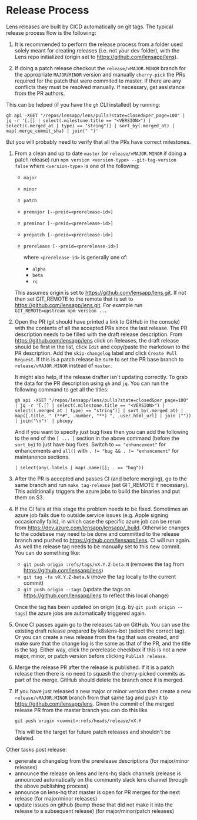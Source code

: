 # Release Process

Lens releases are built by CICD automatically on git tags. The typical release process flow is the following:

1. It is recommended to perform the release process from a folder used solely meant for creating releases (i.e. not your dev folder), with the Lens repo initialized (origin set to https://github.com/lensapp/lens).

1. If doing a patch release checkout the `release/vMAJOR.MINOR` branch for the appropriate `MAJOR`/`MINOR` version and manually `cherry-pick` the PRs required for the patch that were commited to master. If there are any conflicts they must be resolved manually. If necessary, get assistance from the PR authors.

This can be helped (if you have the `gh` CLI installed) by running:
```
gh api -XGET "/repos/lensapp/lens/pulls?state=closed&per_page=100" | jq -r '[.[] | select(.milestone.title == "<VERSION>") | select((.merged_at | type) == "string")] | sort_by(.merged_at) | map(.merge_commit_sha) | join(" ")'
```

But you will probably need to verify that all the PRs have correct milestones.

1. From a clean and up to date `master` (or `release/vMAJOR.MINOR` if doing a patch release) run `npm version <version-type> --git-tag-version false` where `<version-type>` is one of the following:
    - `major`
    - `minor`
    - `patch`
    - `premajor [--preid=<prerelease-id>]`
    - `preminor [--preid=<prerelease-id>]`
    - `prepatch [--preid=<prerelease-id>]`
    - `prerelease [--preid=<prerelease-id>]`

      where `<prerelease-id>` is generally one of:
        - `alpha`
        - `beta`
        - `rc`

    This assumes origin is set to https://github.com/lensapp/lens.git. If not then set GIT_REMOTE to the remote that is set to https://github.com/lensapp/lens.git. For example run `GIT_REMOTE=upstream npm version ...`
1. Open the PR (git should have printed a link to GitHub in the console) with the contents of all the accepted PRs since the last release. The PR description needs to be filled with the draft release description. From https://github.com/lensapp/lens click on Releases, the draft release should be first in the list, click `Edit` and copy/paste the markdown to the PR description. Add the `skip-changelog` label and click `Create Pull Request`. If this is a patch release be sure to set the PR base branch to `release/vMAJOR.MINOR` instead of `master`.

    It might also help, if the release drafter isn't updating correctly. To grab the data for the PR description using `gh` and `jq`. You can run the following command to get all the titles:

    ```
    gh api -XGET "/repos/lensapp/lens/pulls?state=closed&per_page=100" | jq -r '[.[] | select(.milestone.title == "<VERSION>") | select((.merged_at | type) == "string")] | sort_by(.merged_at) | map([.title, " (**#", .number, "**) ", .user.html_url] | join ("")) | join("\n")' | pbcopy
    ```

    And if you want to specify just bug fixes then you can add the following to the end of the `[ ... ]` section in the above command (before the `sort_by`) to just have bug fixes. Switch to `== "enhancement"` for enhancements and `all()` with `. != "bug && . != "enhancement"` for maintanence sections.

    ```
    | select(any(.labels | map(.name)[]; . == "bug"))
    ```

1. After the PR is accepted and passes CI (and before merging), go to the same branch and run `make tag-release` (set GIT_REMOTE if necessary). This additionally triggers the azure jobs to build the binaries and put them on S3.
1. If the CI fails at this stage the problem needs to be fixed. Sometimes an azure job fails due to outside service issues (e.g. Apple signing occasionally fails), in which case the specific azure job can be rerun from https://dev.azure.com/lensapp/lensapp/_build. Otherwise changes to the codebase may need to be done and committed to the release branch and pushed to https://github.com/lensapp/lens. CI will run again. As well the release tag needs to be manually set to this new commit. You can do something like:
    - `git push origin :refs/tags/vX.Y.Z-beta.N` (removes the tag from https://github.com/lensapp/lens)
    - `git tag -fa vX.Y.Z-beta.N` (move the tag locally to the current commit)
    - `git push origin --tags` (update the tags on https://github.com/lensapp/lens to reflect this local change)

    Once the tag has been updated on origin (e.g. by `git push origin --tags`) the azure jobs are automatically triggered again.

1. Once CI passes again go to the releases tab on GitHub. You can use the existing draft release prepared by k8slens-bot (select the correct tag). Or you can create a new release from the tag that was created, and make sure that the change log is the same as that of the PR, and the title is the tag. Either way, click the prerelease checkbox if this is not a new major, minor, or patch version before clicking `Publish release`.
1. Merge the release PR after the release is published. If it is a patch release then there is no need to squash the cherry-picked commits as part of the merge. GitHub should delete the branch once it is merged.
1. If you have just released a new major or minor version then create a new `release/vMAJOR.MINOR` branch from that same tag and push it to https://github.com/lensapp/lens. Given the commit of the merged release PR from the master branch you can do this like

    `git push origin <commit>:refs/heads/release/vX.Y`

    This will be the target for future patch releases and shouldn't be deleted.

Other tasks
 post release:
 - generate a changelog from the prerelease descriptions (for major/minor releases)
 - announce the release on lens and lens-hq slack channels (release is announced automatically on the community slack lens channel through the above publishing process)
 - announce on lens-hq that master is open for PR merges for the next release (for major/minor releases)
 - update issues on github (bump those that did not make it into the release to a subsequent release) (for major/minor/patch releases)
